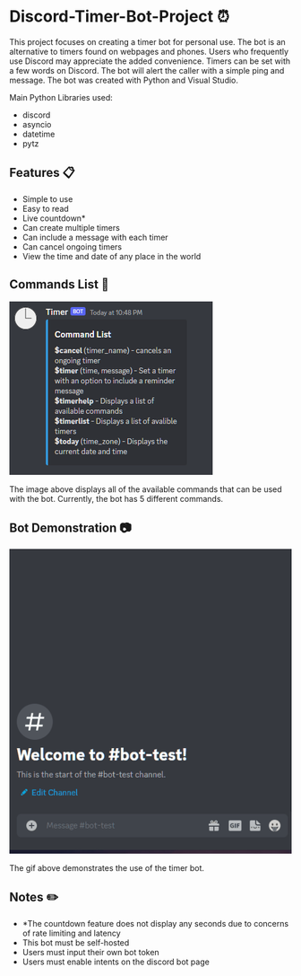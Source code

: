 # Discord-Timer-Bot-Project :alarm_clock:

This project focuses on creating a timer bot for personal use. The bot is an alternative to timers found on webpages and phones. Users who frequently use Discord may appreciate the added convenience. Timers can be set with a few words on Discord. The bot will alert the caller with a simple ping and message.
The bot was created with Python and Visual Studio.

Main Python Libraries used:
- discord
- asyncio
- datetime
- pytz

## Features :clipboard:
- Simple to use 
- Easy to read
- Live countdown*
- Can create multiple timers
- Can include a message with each timer
- Can cancel ongoing timers
- View the time and date of any place in the world

## Commands List :bookmark_tabs:

![Commands List](https://github.com/garlandzhao/Discord-Timer-Bot-Project/blob/27396c3160f980a335cfd244904018e6c7387cb9/Discord-Timer-Bot-Project/Media/commands.PNG)

The image above displays all of the available commands that can be used with the bot. Currently, the bot has 5 different commands.

## Bot Demonstration :camera:

![Bot Demonstration Gif](https://github.com/garlandzhao/Discord-Timer-Bot-Project/blob/27396c3160f980a335cfd244904018e6c7387cb9/Discord-Timer-Bot-Project/Media/bot_example.gif)

The gif above demonstrates the use of the timer bot.

## Notes :pencil2:
- *The countdown feature does not display any seconds due to concerns of rate limiting and latency
- This bot must be self-hosted
- Users must input their own bot token
- Users must enable intents on the discord bot page
